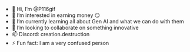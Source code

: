 - 👋 Hi, I’m @P116gif
- 👀 I’m interested in earning money 😏
- 🌱 I’m currently learning all about Gen AI and what we can do with them
- 💞️ I’m looking to collaborate on something innovative
- 📫 Discord: creation.destruction
- ⚡ Fun fact: I am a very confused person
